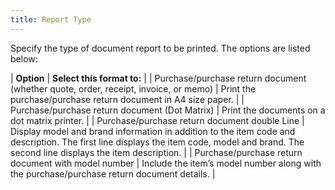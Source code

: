 ```yaml
---
title: Report Type
---
```



Specify the type of document report to be printed. The options are listed  below:


| **Option** | **Select this format to:** |
| Purchase/purchase return document (whether quote, order, receipt, invoice,  or memo) | Print the purchase/purchase return document in A4 size paper. |
| Purchase/purchase return document (Dot Matrix) | Print the documents on a dot matrix printer. |
| Purchase/purchase return document double Line | Display model and brand information in addition to the item code and  description. The first line displays the item code, model and brand. The  second line displays the item description. |
| Purchase/purchase return document with model number | Include the item’s model number along with the purchase/purchase return  document details. |

